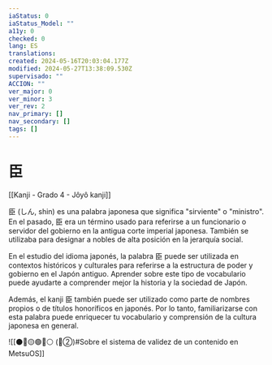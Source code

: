 ```yaml
---
iaStatus: 0
iaStatus_Model: ""
a11y: 0
checked: 0
lang: ES
translations: 
created: 2024-05-16T20:03:04.177Z
modified: 2024-05-27T13:38:09.530Z
supervisado: ""
ACCION: ""
ver_major: 0
ver_minor: 3
ver_rev: 2
nav_primary: []
nav_secondary: []
tags: []
---
```

# 臣

[[Kanji - Grado 4 - Jôyô kanji]]

臣 (しん, shin) es una palabra japonesa que significa "sirviente" o "ministro". En el pasado, 臣 era un término usado para referirse a un funcionario o servidor del gobierno en la antigua corte imperial japonesa. También se utilizaba para designar a nobles de alta posición en la jerarquía social.

En el estudio del idioma japonés, la palabra 臣 puede ser utilizada en contextos históricos y culturales para referirse a la estructura de poder y gobierno en el Japón antiguo. Aprender sobre este tipo de vocabulario puede ayudarte a comprender mejor la historia y la sociedad de Japón.

Además, el kanji 臣 también puede ser utilizado como parte de nombres propios o de títulos honoríficos en japonés. Por lo tanto, familiarizarse con esta palabra puede enriquecer tu vocabulario y comprensión de la cultura japonesa en general.


![[⚫🔴🟡🟢🔵⚪ (🔴②)#Sobre el sistema de validez de un contenido en MetsuOS]]